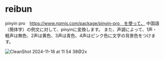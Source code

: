 # reibun

pinyin pro　https://www.npmjs.com/package/pinyin-pro　を使って、
中国語（簡体字）の例文に対して、pinyinに変換します。
また、声調によって、1声・軽声は無色、2声は黄色、3声は青色、4声はピンク色に文字の背景色をつけます。

![CleanShot 2024-11-18 at 11 54 38@2x](https://github.com/user-attachments/assets/b57a2089-d86f-4af9-97df-6650343282e0)
